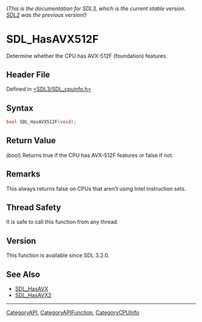 ###### (This is the documentation for SDL3, which is the current stable version. [SDL2](https://wiki.libsdl.org/SDL2/) was the previous version!)
# SDL_HasAVX512F

Determine whether the CPU has AVX-512F (foundation) features.

## Header File

Defined in [<SDL3/SDL_cpuinfo.h>](https://github.com/libsdl-org/SDL/blob/main/include/SDL3/SDL_cpuinfo.h)

## Syntax

```c
bool SDL_HasAVX512F(void);
```

## Return Value

(bool) Returns true if the CPU has AVX-512F features or false if not.

## Remarks

This always returns false on CPUs that aren't using Intel instruction sets.

## Thread Safety

It is safe to call this function from any thread.

## Version

This function is available since SDL 3.2.0.

## See Also

- [SDL_HasAVX](SDL_HasAVX)
- [SDL_HasAVX2](SDL_HasAVX2)

----
[CategoryAPI](CategoryAPI), [CategoryAPIFunction](CategoryAPIFunction), [CategoryCPUInfo](CategoryCPUInfo)

